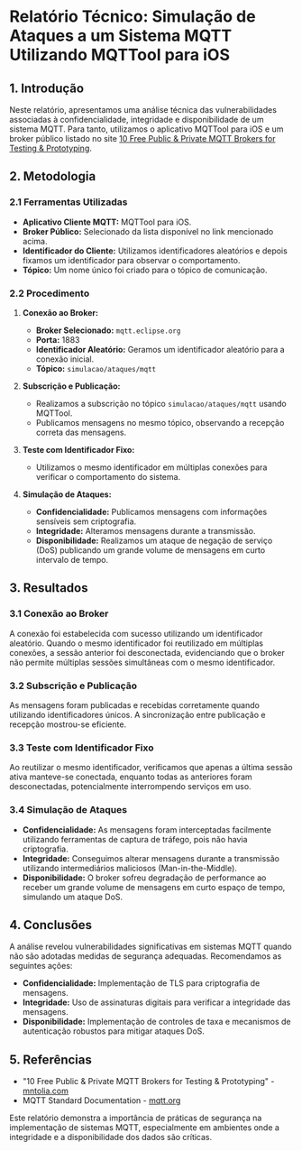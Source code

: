 # Relatório Técnico: Simulação de Ataques a um Sistema MQTT Utilizando MQTTool para iOS

## 1. Introdução
Neste relatório, apresentamos uma análise técnica das vulnerabilidades associadas à confidencialidade, integridade e disponibilidade de um sistema MQTT. Para tanto, utilizamos o aplicativo MQTTool para iOS e um broker público listado no site [10 Free Public & Private MQTT Brokers for Testing & Prototyping](https://mntolia.com/10-free-public-private-mqtt-brokers-for-testing-prototyping/).

## 2. Metodologia

### 2.1 Ferramentas Utilizadas
- **Aplicativo Cliente MQTT:** MQTTool para iOS.
- **Broker Público:** Selecionado da lista disponível no link mencionado acima.
- **Identificador do Cliente:** Utilizamos identificadores aleatórios e depois fixamos um identificador para observar o comportamento.
- **Tópico:** Um nome único foi criado para o tópico de comunicação.

### 2.2 Procedimento

1. **Conexão ao Broker:**
   - **Broker Selecionado:** `mqtt.eclipse.org`
   - **Porta:** 1883
   - **Identificador Aleatório:** Geramos um identificador aleatório para a conexão inicial.
   - **Tópico:** `simulacao/ataques/mqtt`

2. **Subscrição e Publicação:**
   - Realizamos a subscrição no tópico `simulacao/ataques/mqtt` usando MQTTool.
   - Publicamos mensagens no mesmo tópico, observando a recepção correta das mensagens.

3. **Teste com Identificador Fixo:**
   - Utilizamos o mesmo identificador em múltiplas conexões para verificar o comportamento do sistema.

4. **Simulação de Ataques:**
   - **Confidencialidade:** Publicamos mensagens com informações sensíveis sem criptografia.
   - **Integridade:** Alteramos mensagens durante a transmissão.
   - **Disponibilidade:** Realizamos um ataque de negação de serviço (DoS) publicando um grande volume de mensagens em curto intervalo de tempo.

## 3. Resultados

### 3.1 Conexão ao Broker
A conexão foi estabelecida com sucesso utilizando um identificador aleatório. Quando o mesmo identificador foi reutilizado em múltiplas conexões, a sessão anterior foi desconectada, evidenciando que o broker não permite múltiplas sessões simultâneas com o mesmo identificador.

### 3.2 Subscrição e Publicação
As mensagens foram publicadas e recebidas corretamente quando utilizando identificadores únicos. A sincronização entre publicação e recepção mostrou-se eficiente.

### 3.3 Teste com Identificador Fixo
Ao reutilizar o mesmo identificador, verificamos que apenas a última sessão ativa manteve-se conectada, enquanto todas as anteriores foram desconectadas, potencialmente interrompendo serviços em uso.

### 3.4 Simulação de Ataques
- **Confidencialidade:** As mensagens foram interceptadas facilmente utilizando ferramentas de captura de tráfego, pois não havia criptografia.
- **Integridade:** Conseguimos alterar mensagens durante a transmissão utilizando intermediários maliciosos (Man-in-the-Middle).
- **Disponibilidade:** O broker sofreu degradação de performance ao receber um grande volume de mensagens em curto espaço de tempo, simulando um ataque DoS.

## 4. Conclusões
A análise revelou vulnerabilidades significativas em sistemas MQTT quando não são adotadas medidas de segurança adequadas. Recomendamos as seguintes ações:
- **Confidencialidade:** Implementação de TLS para criptografia de mensagens.
- **Integridade:** Uso de assinaturas digitais para verificar a integridade das mensagens.
- **Disponibilidade:** Implementação de controles de taxa e mecanismos de autenticação robustos para mitigar ataques DoS.

## 5. Referências
- "10 Free Public & Private MQTT Brokers for Testing & Prototyping" - [mntolia.com](https://mntolia.com/10-free-public-private-mqtt-brokers-for-testing-prototyping/)
- MQTT Standard Documentation - [mqtt.org](https://mqtt.org/documentation)

Este relatório demonstra a importância de práticas de segurança na implementação de sistemas MQTT, especialmente em ambientes onde a integridade e a disponibilidade dos dados são críticas.
